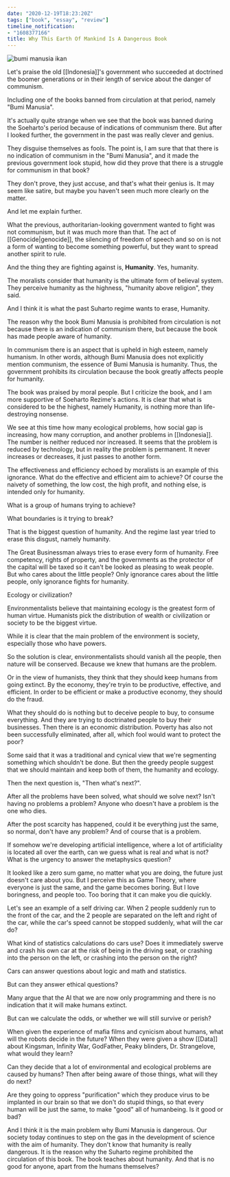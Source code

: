 ```yaml
---
date: "2020-12-19T18:23:20Z"
tags: ["book", "essay", "review"]
timeline_notification:
- "1608377166"
title: Why This Earth Of Mankind Is A Dangerous Book
---
```

 

![bumi manusia ikan](https://d1ldy8a769gy68.cloudfront.net/300/068/809/373/6/0688093736.jpg)

Let's praise the old [[Indonesia]]'s government who succeeded at doctrined the boomer generations or in their length of service about the danger of communism.

Including one of the books banned from circulation at that period, namely "Bumi Manusia".

It's actually quite strange when we see that the book was banned during the Soeharto's period because of indications of communism there. But after I looked further, the government in the past was really clever and genius.

They disguise themselves as fools. The point is, I am sure that that there is no indication of communism in the "Bumi Manusia", and it made the previous government look stupid, how did they prove that there is a struggle for communism in that book?

They don't prove, they just accuse, and that's what their genius is. It may seem like satire, but maybe you haven't seen much more clearly on the matter.

And let me explain further.

What the previous, authoritarian-looking government wanted to fight was not communism, but it was much more than that. The act of [[Genocide|genocide]], the silencing of freedom of speech and so on is not a form of wanting to become something powerful, but they want to spread another spirit to rule.

And the thing they are fighting against is, **Humanity**. Yes, humanity.

The moralists consider that humanity is the ultimate form of believal system. They perceive humanity as the highness, "humanity above religion", they said.

And I think it is what the past Suharto regime wants to erase, Humanity.

The reason why the book Bumi Manusia is prohibited from circulation is not because there is an indication of communism there, but because the book has made people aware of humanity. 

In communism there is an aspect that is upheld in high esteem, namely humanism. In other words, although Bumi Manusia does not explicitly mention communism, the essence of Bumi Manusia is humanity. Thus, the government prohibits its circulation because the book greatly affects people for humanity.

The book was praised by moral people. But I criticize the book, and I am more supportive of Soeharto Rezime's actions. It is clear that what is considered to be the highest, namely Humanity, is nothing more than life-destroying nonsense.

We see at this time how many ecological problems, how social gap is increasing, how many corruption, and another problems in [[Indonesia]]. The number is neither reduced nor increased. It seems that the problem is reduced by technology, but in reality the problem is permanent. It never increases or decreases, it just passes to another form.

The effectiveness and efficiency echoed by moralists is an example of this ignorance. What do the effective and efficient aim to achieve? Of course the naivety of something, the low cost, the high profit, and nothing else, is intended only for humanity.

What is a group of humans trying to achieve?

What boundaries is it trying to break?

That is the biggest question of humanity. And the regime last year tried to erase this disgust, namely humanity.

The Great Businessman always tries to erase every form of humanity. Free competency, rights of property, and the governments as the protector of the capital will be taxed so it can't be looked as pleasing to weak people. But who cares about the little people? Only ignorance cares about the little people, only ignorance fights for humanity.

Ecology or civilization?

Environmentalists believe that maintaining ecology is the greatest form of human virtue. Humanists pick the distribution of wealth or civilization or society to be the biggest virtue.

While it is clear that the main problem of the environment is society, especially those who have powers.

So the solution is clear, environmentalists should vanish all the people, then nature will be conserved. Because we knew that humans are the problem.

Or in the view of humanists, they think that they should keep humans from going extinct. By the economy, they're tryin to be productive, effective, and efficient. In order to be efficient or make a productive economy, they should do the fraud.

What they should do is nothing but to deceive people to buy, to consume everything. And they are trying to doctrinated people to buy their businesses. Then there is an economic distribution. Poverty has also not been successfully eliminated, after all, which fool would want to protect the poor?

Some said that it was a traditional and cynical view that we're segmenting something which shouldn't be done. But then the greedy people suggest that we should maintain and keep both of them, the humanity and ecology. 

Then the next question is, "Then what's next?".

After all the problems have been solved, what should we solve next? Isn't having no problems a problem? Anyone who doesn't have a problem is the one who dies.

After the post scarcity has happened, could it be everything just the same, so normal, don't have any problem? And of course that is a problem.

If somehow we're developing artificial intelligence, where a lot of artificiality is located all over the earth, can we guess what is real and what is not? What is the urgency to answer the metaphysics question?

It looked like a zero sum game, no matter what you are doing, the future just doesn't care about you. But I perceive this as Game Theory, where everyone is just the same, and the game becomes boring. But I love boringness, and people too. Too boring that it can make you die quickly.

Let's see an example of a self driving car. When 2 people suddenly run to the front of the car, and the 2 people are separated on the left and right of the car, while the car's speed cannot be stopped suddenly, what will the car do?

What kind of statistics calculations do cars use? Does it immediately swerve and crash his own car at the risk of being in the driving seat, or crashing into the person on the left, or crashing into the person on the right?

Cars can answer questions about logic and math and statistics.

But can they answer ethical questions?

Many argue that the AI ​​that we are now only programming and there is no indication that it will make humans extinct.

But can we calculate the odds, or whether we will still survive or perish?

When given the experience of mafia films and cynicism about humans, what will the robots decide in the future? When they were given a show [[Data]] about Kingsman, Infinity War, GodFather, Peaky blinders, Dr. Strangelove, what would they learn?

Can they decide that a lot of environmental and ecological problems are caused by humans? Then after being aware of those things, what will they do next? 

Are they going to oppress "purification" which they produce virus to be implanted in our brain so that we don't do stupid things, so that every human will be just the same, to make "good" all of humanbeing. Is it good or bad?

And I think it is the main problem why Bumi Manusia is dangerous. Our society today continues to step on the gas in the development of science with the aim of humanity. They don't know that humanity is really dangerous. It is the reason why the Suharto regime prohibited the circulation of this book. The book teaches about humanity. And that is no good for anyone, apart from the humans themselves?